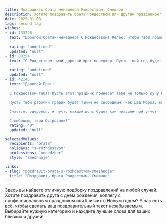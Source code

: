```yaml
---
title: Поздравить брата менеджера Рождеством. Смешное
description: Хотите поздравить брата Рождеством или другим праздником? Наш ИИ создаст незабываемое поздравление, а вы обязательно выделитесь среди других.  
date: 2025-01-08
tags: second tag
wishes:
- id: 133726
  text: "Дорогой братан-менеджер! С Рождеством! Желаю, чтобы твой годовой план на следующий год исполнился сам собой, а бонусы падали с неба, как сладкий манна с небес! Пусть конкуренты зачахнут от зависти, а клиенты стоят в очереди, чтобы отдать тебе свои кровные (ну или хотя бы часть).  Счастья, здоровья и чтобы твоя корпоративная елка была самой пушистой и блестящей!
  "
  rating: "undefined"
  updated: "null"
- id: 83254
  text: "С Рождеством, мой дорогой брат-менеджер! Пусть твой год будет полон не только успешных сделок, но и чудес, как в той сказке про Емелю – только вместо щуки желайте себе побольше выходных!  Надеюсь, Санта принесёт тебе не только носки, но и повышение зарплаты, а  коллеги будут такими же милыми и пушистыми, как снеговики!  С праздником!
  "
  rating: "undefined"
  updated: "null"
- id: 42145
  text: "Дорогой Брат!
  
  С Рождеством тебя! Пусть этот праздник принесет тебе не только кучу подарков, но и менеджерскую удачу! Желаю, чтобы тебе всегда удавалось давать четкие задачи и получать только положительный фидбек от жизни!
  
  Пусть твой рабочий график будет таким же свободным, как Дед Мороз, когда он раздает подарки, а коллеги — такими же радостными, как дети, ждущие сказку! Пусть в каждом проекте будет своя «волшебная палочка», которая сделает всё на ура!
  
  Счастья, здоровья, и пусть каждый день будет как праздничный отчет — исключительно позитивным!
  
  С любовью, твой Острослов!"
  rating: "0"
  updated: "null"

selectedValues:
  recipients: "brata"
  holidays: "s-rozhdestvom"
  professions: "menedzher"
  style: "smeshnoje"

links:
- slug: "pozdravit-brata-s-rozhdestvom-smeshnoje"
  title: "Поздравить брата Рождеством. Смешное"
---
```


Здесь вы найдете отличную подборку поздравлений на любой случай. 
Хотите поздравить друга с днём рождения, коллегу с профессиональным праздником или близких с Новым годом? У нас есть всё, чтобы сделать ваш поздравительный текст незабываемым. Выбирайте нужную категорию и находите лучшие слова для ваших близких и друзей!
